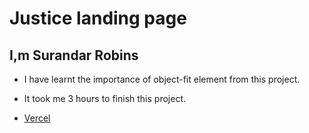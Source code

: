 # Justice landing page

## I,m Surandar Robins

- I have learnt the importance of object-fit element from this project.

- It took me 3 hours to finish this project.

- [Vercel](https://robin-project-3.vercel.app/)
